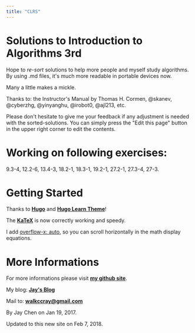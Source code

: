 ```yaml
---
title: "CLRS"
---
```


# Solutions to Introduction to Algorithms 3rd

Hope to _re-sort_ solutions to help more people and myself study algorithms.
By using .md files, it's much more readable in portable devices now.

Many a little makes a mickle.

Thanks to: the Instructor's Manual by Thomas H. Cormen, @skanev, @cyberzhg, @yinyanghu, @irobot0, @ajl213, etc.

Please don't hesitate to give me your feedback if any adjustment is needed with the sorted-solutions. You can simply press the "Edit this page" button in the upper right corner to edit the contents.

# Working on following exercises:

9.3-4, 12.2-6, 13.4-3, 18.2-1, 18.3-1, 19.2-1, 27.2-1, 27.3-4, 27-3.

# Getting Started

Thanks to [**Hugo**](https://gohugo.io) and [**Hugo Learn Theme**](https://themes.gohugo.io/theme/hugo-theme-learn/en)! 

The [**KaTeX**](https://github.com/Khan/KaTeX) is now correctly working and speedy.

I add [overflow-x: auto](https://www.w3schools.com/cssref/css3\_pr\_overflow-x.asp), so you can scroll horizontally in the math display equations.

# More Informations

For more informations please visit [**my github site**](https://github.com/walkccc).

My blog: [**Jay's Blog**](https://walkccc.github.io)

Mail to: [**walkccray@gmail.com**](mailto:walkccray@gmail.com)

By Jay Chen on Jan 19, 2017.

Updated to this new site on Feb 7, 2018.

